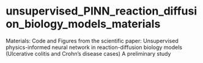 # unsupervised_PINN_reaction_diffusion_biology_models_materials
Materials: Code and Figures from the scientific paper: Unsupervised physics-informed neural network in reaction-diffusion biology models (Ulcerative colitis and Crohn’s disease cases) A preliminary study
